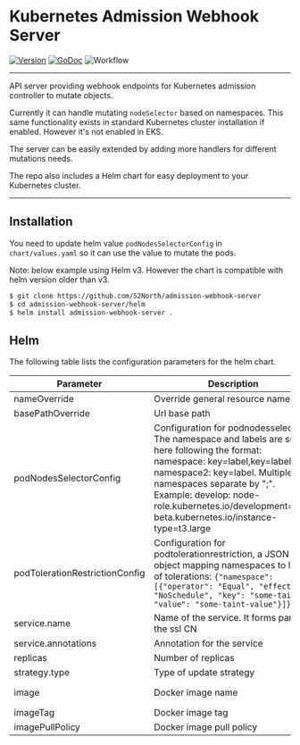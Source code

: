 # Kubernetes Admission Webhook Server

[![Version](https://img.shields.io/github/v/release/52North/admission-webhook-server)](https://github.com/52North/admission-webhook-server/releases)
[![GoDoc](https://godoc.org/github.com/52North/admission-webhook-server?status.svg)](https://godoc.org/github.com/52North/admission-webhook-server)
![Workflow](https://github.com/52North/admission-webhook-server/workflows/Release/badge.svg)

---

API server providing webhook endpoints for Kubernetes admission controller to mutate objects.

Currently it can handle mutating `nodeSelector` based on namespaces. This same functionality exists in standard Kubernetes cluster installation if enabled. However it's not enabled in EKS.

The server can be easily extended by adding more handlers for different mutations needs.

The repo also includes a Helm chart for easy deployment to your Kubernetes cluster.

---

## Installation

You need to update helm value `podNodesSelectorConfig` in `chart/values.yaml` so it can use the value to mutate the pods.

Note: below example using Helm v3. However the chart is compatible with helm version older than v3.

```sh
$ git clone https://github.com/52North/admission-webhook-server
$ cd admission-webhook-server/helm
$ helm install admission-webhook-server .
```

## Helm

The following table lists the configuration parameters for the helm chart.

| Parameter  | Description  | Default  |
|---|---|---|
| nameOverride  | Override general resource name   |   |
| basePathOverride  | Url base path   | mutate  |
| podNodesSelectorConfig  | Configuration for podnodesselector. The namespace and labels are set here following the format: namespace: key=label,key=label; namespace2: key=label. Multiple namespaces separate by ";". Example: develop: node-role.kubernetes.io/development=true, beta.kubernetes.io/instance-type=t3.large  |   |
| podTolerationRestrictionConfig | Configuration for podtolerationrestriction, a JSON object mapping namespaces to lists of tolerations: `{"namespace": [{"operator": "Equal", "effect": "NoSchedule", "key": "some-taint", "value": "some-taint-value"}]}'` | |
| service.name  | Name of the service. It forms part of the ssl CN  | admission-webhook  |
| service.annotations  | Annotation for the service  | {} |
| replicas | Number of replicas  | 1  |
| strategy.type  | Type of update strategy  | RollingUpdate  |
| image  | Docker image name  | 52north/admission-webhook-server  |
| imageTag  | Docker image tag  | latest  |
| imagePullPolicy  | Docker image pull policy  | Always  |
